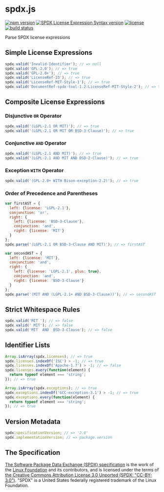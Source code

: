 spdx.js
=======

[![npm version](https://img.shields.io/npm/v/spdx.svg)](https://www.npmjs.com/package/spdx)
[![SPDX License Expression Syntax version](https://img.shields.io/badge/SPDX-2.0-blue.svg)](http://spdx.org/SPDX-specifications/spdx-version-2.0)
[![license](https://img.shields.io/badge/license-MIT-a31f34.svg)](http://www.spdx.org/licenses/MIT)
[![build status](https://img.shields.io/travis/kemitchell/spdx.js.svg)](http://travis-ci.org/kemitchell/spdx.js)

Parse SPDX license expressions

<!--js
  // The fenced code blocks below are run as tests with `jsmd`.
  // The following `require` call brings the module.
  // Use `require ('spdx')` in your own code.
  var spdx = require('./');
  var package = require('./package.json');
-->

Simple License Expressions
--------------------------
```js
spdx.valid('Invalid-Identifier'); // => null
spdx.valid('GPL-2.0'); // => true
spdx.valid('GPL-2.0+'); // => true
spdx.valid('LicenseRef-23'); // => true
spdx.valid('LicenseRef-MIT-Style-1'); // => true
spdx.valid('DocumentRef-spdx-tool-1.2:LicenseRef-MIT-Style-2'); // => true
```

Composite License Expressions
-----------------------------

### Disjunctive `OR` Operator
```js
spdx.valid('(LGPL-2.1 OR MIT)'); // => true
spdx.valid('(LGPL-2.1 OR MIT OR BSD-3-Clause)'); // => true
```

### Conjunctive `AND` Operator
```js
spdx.valid('(LGPL-2.1 AND MIT)'); // => true
spdx.valid('(LGPL-2.1 AND MIT AND BSD-2-Clause)'); // => true
```

### Exception `WITH` Operator
```js
spdx.valid('(GPL-2.0+ WITH Bison-exception-2.2)'); // => true
```

### Order of Precedence and Parentheses
```js
var firstAST = {
  left: {license: 'LGPL-2.1'},
  conjunction: 'or',
  right: {
    left: {license: 'BSD-3-Clause'},
    conjunction: 'and',
    right: {license: 'MIT'}
  }
};
spdx.parse('(LGPL-2.1 OR BSD-3-Clause AND MIT)'); // => firstAST

var secondAST = {
  left: {license: 'MIT'},
  conjunction: 'and',
  right: {
    left: {license: 'LGPL-2.1', plus: true},
    conjunction: 'and',
    right: {license: 'BSD-3-Clause'}
  }
};
spdx.parse('(MIT AND (LGPL-2.1+ AND BSD-3-Clause))'); // => secondAST
```

Strict Whitespace Rules
-----------------------
```js
spdx.valid('MIT '); // => false
spdx.valid(' MIT'); // => false
spdx.valid('MIT  AND  BSD-3-Clause'); // => false
```

Identifier Lists
----------------
```js
Array.isArray(spdx.licenses); // => true
spdx.licenses.indexOf('ISC') > -1; // => true
spdx.licenses.indexOf('Apache-1.7') > -1; // => false
spdx.licenses.every(function(element) {
  return typeof element === 'string';
}); // => true

Array.isArray(spdx.exceptions); // => true
spdx.exceptions.indexOf('GCC-exception-3.1') > -1; // => true
spdx.exceptions.every(function(element) {
  return typeof element === 'string';
}); // => true
```

Version Metadata
----------------
```js
spdx.specificationVersion; // => '2.0'
spdx.implementationVersion; // => package.version
```

The Specification
-----------------
[The Software Package Data Exchange (SPDX) specification](http://spdx.org) is the work of the [Linux Foundation](http://www.linuxfoundation.org) and its contributors, and is licensed under the terms of [the Creative Commons Attribution License 3.0 Unported (SPDX: "CC-BY-3.0")](http://spdx.org/licenses/CC-BY-3.0). "SPDX" is a United States federally registered trademark of the Linux Foundation.
